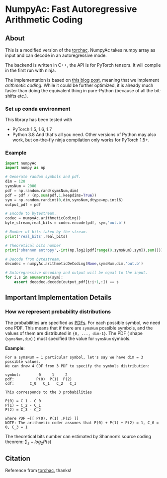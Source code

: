 # NumpyAc: Fast Autoregressive Arithmetic Coding

## About

This is a modified version of the [torchac](https://github.com/fab-jul/torchac). NumpyAc takes numpy array as input and can decode in an autoregressive mode.

The backend is written in C++, the API is for PyTorch tensors. It will compile in the first run with ninja.

The implementation is based on [this blog post](https://marknelson.us/posts/2014/10/19/data-compression-with-arithmetic-coding.html),
meaning that we implement _arithmetic coding_.
While it could be further optimized, it is already much faster than doing the equivalent thing in pure-Python (because of all the
 bit-shifts etc.).

### Set up conda environment

This library has been tested with

- PyTorch 1.5, 1.6, 1.7
- Python 3.8
And that's all you need. Other versions of Python may also work,
but on-the-fly ninja compilation only works for PyTorch 1.5+.

### Example

```python
import numpyAc
import numpy as np

# Generate random symbols and pdf.
dim = 128
symsNum = 2000
pdf = np.random.rand(symsNum,dim)
pdf = pdf / (np.sum(pdf,1,keepdims=True))
sym = np.random.randint(0,dim,symsNum,dtype=np.int16)
output_pdf = pdf

# Encode to bytestream.
codec = numpyAc.arithmeticCoding()
byte_stream,real_bits = codec.encode(pdf, sym,'out.b')

# Number of bits taken by the stream.
print('real_bits',real_bits)

# Theoretical bits number
print('shannon entropy',-int(np.log2(pdf[range(0,symsNum),sym]).sum()))

# Decode from bytestream.
decodec = numpyAc.arithmeticDeCoding(None,symsNum,dim,'out.b')

# Autoregressive decoding and output will be equal to the input.
for i,s in enumerate(sym):
    assert decodec.decode(output_pdf[i:i+1,:]) == s
```


## Important Implementation Details

### How we represent probability distributions

The probabilities are specified as [PDFs](https://en.wikipedia.org/wiki/Probability_density_function).
For each possible symbol, we need one PDF. This means that if there are `symsNum` possible symbols, and the values of them are distributed in `{0, ..., dim-1}`. The PDF ( shape (`symsNum,dim`) ) must specified the value for `symsNum` symbols.

**Example**:

```
For a symsNum = 1 particular symbol, let's say we have dim = 3 possible values. 
We can draw 4 CDF from 3 PDF to specify the symbols distribution:

symbol:        0     1     2
pdf:          P(0)  P(1)  P(2)
cdf:       C_0   C_1   C_2   C_3

This corresponds to the 3 probabilities

P(0) = C_1 - C_0
P(1) = C_2 - C_1
P(2) = C_3 - C_2

where PDF =[[ P(0), P(1) ,P(2) ]]
NOTE: The arithmetic coder assumes that P(0) + P(1) + P(2) = 1, C_0 = 0, C_3 = 1
```
The theoretical bits number can estimated by Shannon’s source coding theorem:
$\sum_{s}-log_2P(s)$
## Citation
Reference from [torchac](https://github.com/fab-jul/torchac), thanks!
